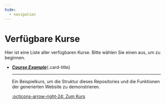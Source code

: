 ```yaml
---
hide:
  - navigation
---
```


# Verfügbare Kurse

Hier ist eine Liste aller verfügbaren Kurse. Bitte wählen Sie einen aus, um zu beginnen.

<div class="grid cards" markdown>

-   [___Course Example___](/de/course-example/){.card-title}

    ---
    Ein Beispielkurs, um die Struktur dieses Repositories und die Funktionen der generierten Website zu demonstrieren.

    [:octicons-arrow-right-24: Zum Kurs](/de/course-example/)

</div>

